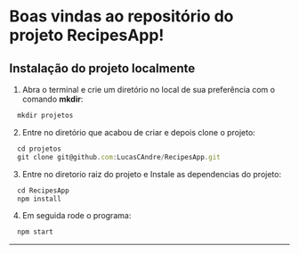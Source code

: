 
# Boas vindas ao repositório do projeto RecipesApp!


## Instalação do projeto localmente

1. Abra o terminal e crie um diretório no local de sua preferência com o comando **mkdir**:
```javascript
  mkdir projetos
```

2. Entre no diretório que acabou de criar e depois clone o projeto:
```javascript
  cd projetos
  git clone git@github.com:LucasCAndre/RecipesApp.git
```

3. Entre no diretorio raiz do projeto e Instale as dependencias do projeto:
```javascript
  cd RecipesApp
  npm install
```
4. Em seguida rode o programa:
```javascript
  npm start
```
---

